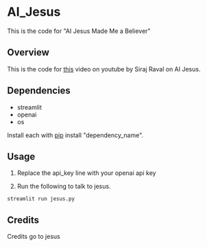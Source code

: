 # AI_Jesus
This is the code for "AI Jesus Made Me a Believer"


## Overview

This is the code for [this](https://youtu.be/kyY9PSQRH1Q) video on youtube by Siraj Raval on AI Jesus.

## Dependencies

- streamlit
- openai
- os

Install each with [pip](https://pip.pypa.io/en/stable/installation/) install "dependency_name".

## Usage

1. Replace the api_key line with your openai api key 

2. Run the following to talk to jesus.

`streamlit run jesus.py`

## Credits

Credits go to jesus
